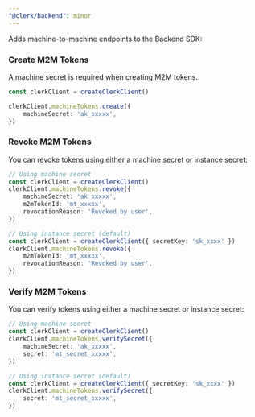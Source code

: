 ```yaml
---
"@clerk/backend": minor
---
```


Adds machine-to-machine endpoints to the Backend SDK:

### Create M2M Tokens

A machine secret is required when creating M2M tokens.

```ts
const clerkClient = createClerkClient()

clerkClient.machineTokens.create({
    machineSecret: 'ak_xxxxx',
})
```

### Revoke M2M Tokens

You can revoke tokens using either a machine secret or instance secret:

```ts
// Using machine secret
const clerkClient = createClerkClient()
clerkClient.machineTokens.revoke({
    machineSecret: 'ak_xxxxx',
    m2mTokenId: 'mt_xxxxx',
    revocationReason: 'Revoked by user',
})

// Using instance secret (default)
const clerkClient = createClerkClient({ secretKey: 'sk_xxxx' })
clerkClient.machineTokens.revoke({
    m2mTokenId: 'mt_xxxxx',
    revocationReason: 'Revoked by user',
})
```

### Verify M2M Tokens

You can verify tokens using either a machine secret or instance secret:

```ts
// Using machine secret
const clerkClient = createClerkClient()
clerkClient.machineTokens.verifySecret({
    machineSecret: 'ak_xxxxx',
    secret: 'mt_secret_xxxxx',
})

// Using instance secret (default)
const clerkClient = createClerkClient({ secretKey: 'sk_xxxx' })
clerkClient.machineTokens.verifySecret({
    secret: 'mt_secret_xxxxx',
})
```